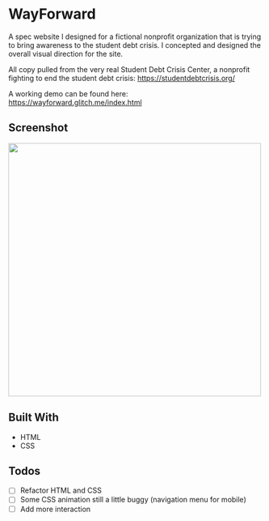 # WayForward

A spec website I designed for a fictional nonprofit organization that is trying to bring awareness to the student debt crisis. I concepted and designed the overall visual direction for the site.

All copy pulled from the very real Student Debt Crisis Center, a nonprofit fighting to end the student debt crisis: https://studentdebtcrisis.org/

A working demo can be found here: https://wayforward.glitch.me/index.html

## Screenshot
<img src="https://user-images.githubusercontent.com/74733659/165551468-c6e2a450-6f88-4013-bd28-181b02724edf.png" width=500>

## Built With
- HTML
- CSS



## Todos
- [ ] Refactor HTML and CSS
- [ ] Some CSS animation still a little buggy (navigation menu for mobile)
- [ ] Add more interaction
